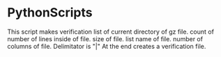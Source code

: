 # PythonScripts
This script makes verification list of current directory of gz file.
count of number of lines inside of file.
size of file.
list name of file.
number of columns of file. Delimitator is "|"
At the end creates a verification file.

